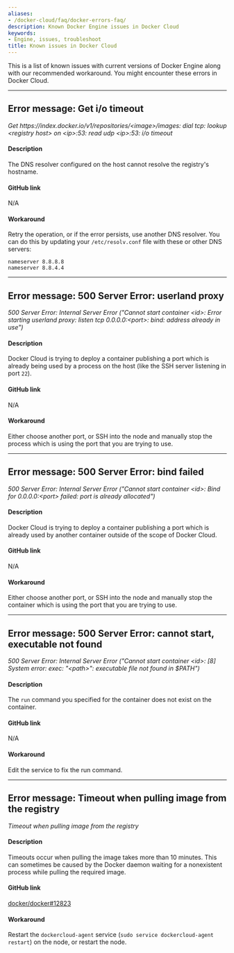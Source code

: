```yaml
---
aliases:
- /docker-cloud/faq/docker-errors-faq/
description: Known Docker Engine issues in Docker Cloud
keywords:
- Engine, issues, troubleshoot
title: Known issues in Docker Cloud
---
```


This is a list of known issues with current versions of Docker Engine along with our recommended workaround. You might encounter these errors in Docker Cloud.

---

## Error message: Get i/o timeout

<!-- span tag prevents irritating autolinker from interpreting this as a link -->

*Get https<span></span>://index.docker.io/v1/repositories/\<image\>/images: dial tcp: lookup \<registry host> on \<ip>:53: read udp \<ip>:53: i/o timeout*

#### Description

The DNS resolver configured on the host cannot resolve the registry's hostname.

#### GitHub link

N/A

#### Workaround

Retry the operation, or if the error persists, use another DNS resolver. You can do this by updating your `/etc/resolv.conf` file with these or other DNS servers:

	nameserver 8.8.8.8
	nameserver 8.8.4.4

---

## Error message: 500 Server Error: userland proxy

*500 Server Error: Internal Server Error ("Cannot start container \<id>: Error starting userland proxy: listen tcp 0.0.0.0:\<port>: bind: address already in use")*

#### Description

Docker Cloud is trying to deploy a container publishing a port which is already being used by a process on the host (like the SSH server listening in port `22`).

#### GitHub link

N/A

#### Workaround

Either choose another port, or SSH into the node and manually stop the process which is using the port that you are trying to use.

---

## Error message: 500 Server Error: bind failed

*500 Server Error: Internal Server Error ("Cannot start container \<id>: Bind for 0.0.0.0:\<port> failed: port is already allocated")*

#### Description

Docker Cloud is trying to deploy a container publishing a port which is already used by another container outside of the scope of Docker Cloud.

#### GitHub link

N/A

#### Workaround

Either choose another port, or SSH into the node and manually stop the container which is using the port that you are trying to use.

---

## Error message: 500 Server Error: cannot start, executable not found

*500 Server Error: Internal Server Error ("Cannot start container \<id>: [8] System error: exec: "\<path>": executable file not found in $PATH")*

#### Description

The `run` command you specified for the container does not exist on the container.

#### GitHub link

N/A

#### Workaround

Edit the service to fix the run command.

---

## Error message: Timeout when pulling image from the registry

*Timeout when pulling image from the registry*

#### Description

Timeouts occur when pulling the image takes more than 10 minutes. This can sometimes be caused by the Docker daemon waiting for a nonexistent process while pulling the required image.

#### GitHub link

<a href="https://github.com/docker/docker/issues/12823" target="_blank">docker/docker#12823</a>

#### Workaround

Restart the `dockercloud-agent` service (`sudo service dockercloud-agent restart`) on the node, or restart the node.
